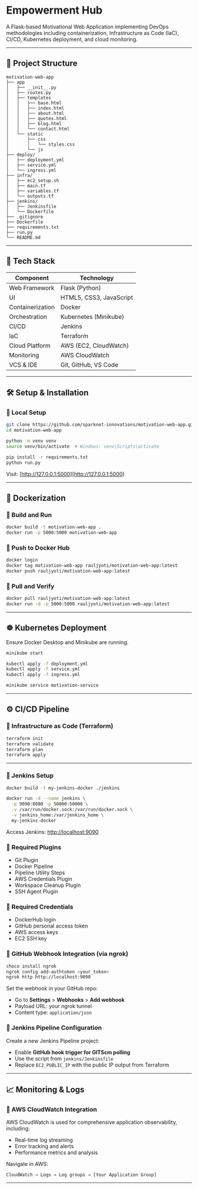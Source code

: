
# Empowerment Hub

A Flask-based Motivational Web Application implementing DevOps methodologies including containerization, Infrastructure as Code (IaC), CI/CD, Kubernetes deployment, and cloud monitoring.

---

## 📁 Project Structure

```
motivation-web-app
├── app
│   ├── __init__.py
│   ├── routes.py
│   ├── templates
│   │   ├── base.html
│   │   ├── index.html
│   │   ├── about.html
│   │   ├── quotes.html
│   │   ├── blog.html
│   │   └── contact.html
│   └── static
│       ├── css
│       │   └── styles.css
│       └── js
├── deploy/                 
│   ├── deployment.yml
│   ├── service.yml
│   └── ingress.yml
├── infra/                  
│   ├── ec2_setup.sh         
│   ├── main.tf
│   ├── variables.tf
│   └── outputs.tf
├── jenkins/                
│   ├── Jenkinsfile
│   └── Dockerfile
├── .gitignore              
├── Dockerfile              
├── requirements.txt    
├── run.py
└── README.md
```

---

## 🧰 Tech Stack

| Component        | Technology       |
|------------------|------------------|
| Web Framework    | Flask (Python)   |
| UI               | HTML5, CSS3, JavaScript |
| Containerization | Docker           |
| Orchestration    | Kubernetes (Minikube) |
| CI/CD            | Jenkins          |
| IaC              | Terraform        |
| Cloud Platform   | AWS (EC2, CloudWatch) |
| Monitoring       | AWS CloudWatch   |
| VCS & IDE        | Git, GitHub, VS Code |

---

## 🛠️ Setup & Installation

### 🔹 Local Setup

```bash
git clone https://github.com/sparknet-innovations/motivation-web-app.git
cd motivation-web-app

python -m venv venv
source venv/bin/activate  # Windows: venv\Scripts\activate

pip install -r requirements.txt
python run.py
```

Visit: [http://127.0.0.1:5000](http://127.0.0.1:5000)

---

## 🐳 Dockerization

### 🔹 Build and Run

```bash
docker build -t motivation-web-app .
docker run -p 5000:5000 motivation-web-app
```

### 🔹 Push to Docker Hub

```bash
docker login
docker tag motivation-web-app rauljyoti/motivation-web-app:latest
docker push rauljyoti/motivation-web-app:latest
```

### 🔹 Pull and Verify

```bash
docker pull rauljyoti/motivation-web-app:latest
docker run -d -p 5000:5000 rauljyoti/motivation-web-app:latest
```

---

## ☸️ Kubernetes Deployment

Ensure Docker Desktop and Minikube are running.

```bash
minikube start

kubectl apply -f deployment.yml
kubectl apply -f service.yml
kubectl apply -f ingress.yml

minikube service motivation-service
```

---

## ⚙️ CI/CD Pipeline

### 🔹 Infrastructure as Code (Terraform)

```bash
terraform init
terraform validate
terraform plan
terraform apply
```

---

### 🔹 Jenkins Setup

```bash
docker build -t my-jenkins-docker ./jenkins

docker run -d --name jenkins \
  -p 9090:8080 -p 50000:50000 \
  -v /var/run/docker.sock:/var/run/docker.sock \
  -v jenkins_home:/var/jenkins_home \
  my-jenkins-docker
```

Access Jenkins: [http://localhost:9090](http://localhost:9090)

### 🔹 Required Plugins

- Git Plugin
- Docker Pipeline
- Pipeline Utility Steps
- AWS Credentials Plugin
- Workspace Cleanup Plugin
- SSH Agent Plugin

### 🔹 Required Credentials

- DockerHub login
- GitHub personal access token
- AWS access keys
- EC2 SSH key

### 🔹 GitHub Webhook Integration (via ngrok)

```bash
choco install ngrok
ngrok config add-authtoken <your_token>
ngrok http http://localhost:9090
```

Set the webhook in your GitHub repo:
- Go to **Settings** > **Webhooks** > **Add webhook**
- Payload URL: your ngrok tunnel
- Content type: `application/json`

### 🔹 Jenkins Pipeline Configuration

Create a new Jenkins Pipeline project:
- Enable **GitHub hook trigger for GITScm polling**
- Use the script from `jenkins/Jenkinsfile`
- Replace `EC2_PUBLIC_IP` with the public IP output from Terraform

---

## 📈 Monitoring & Logs

### 🔹 AWS CloudWatch Integration

AWS CloudWatch is used for comprehensive application observability, including:

- Real-time log streaming
- Error tracking and alerts
- Performance metrics and analysis

Navigate in AWS:
```
CloudWatch → Logs → Log groups → [Your Application Group]
```

---
